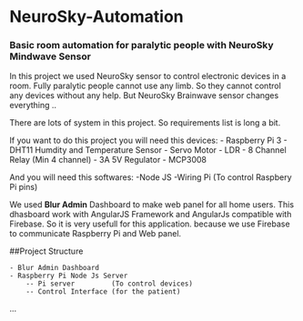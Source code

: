 # NeuroSky-Automation
### Basic room automation for paralytic people with NeuroSky Mindwave Sensor

In this project we used NeuroSky sensor to control electronic devices in a room. Fully paralytic people cannot use any limb. So they cannot 
control any devices without any help. But NeuroSky Brainwave sensor changes everything .. 

There are lots of system in this project. So requirements list is long a bit.

If you want to do this project you will need this devices:
    - Raspberry Pi 3
    - DHT11 Humdity and Temperature Sensor
    - Servo Motor
    - LDR
    - 8 Channel Relay (Min 4 channel)
    - 3A 5V Regulator
    - MCP3008

And you will need this softwares:
    -Node JS
    -Wiring Pi (To control Raspbery Pi pins)

We used <b>Blur Admin</b> Dashboard to make web panel for all home users. This dhasboard work with AngularJS Framework and AngularJs compatible with Firebase. So it is very usefull for this application. because we use Firebase to communicate Raspberry Pi and Web panel.

##Project Structure

    - Blur Admin Dashboard
    - Raspberry Pi Node Js Server
        -- Pi server         (To control devices)
        -- Control Interface (for the patient)

...
